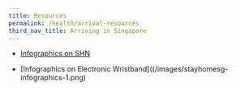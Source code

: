 ```yaml
---
title: Resources
permalink: /health/arrival-resources
third_nav_title: Arriving in Singapore
---
```


- [Infographics on SHN](/images/stayhomesg-infographics-2.png)

- [Infographics on Electronic Wristband]((/images/stayhomesg-infographics-1.png)
